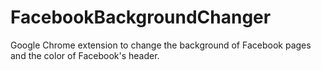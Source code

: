 FacebookBackgroundChanger
=========================

Google Chrome extension to change the background of Facebook pages and the color of Facebook's header.
